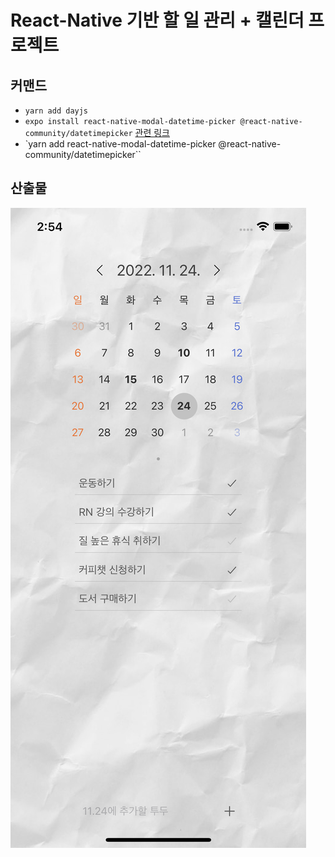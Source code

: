 # React-Native 기반 할 일 관리 + 캘린더 프로젝트

## 커맨드

- `yarn add dayjs`
- `expo install react-native-modal-datetime-picker @react-native-community/datetimepicker` [관련 링크](https://github.com/mmazzarolo/react-native-modal-datetime-picker)
- `yarn add react-native-modal-datetime-picker @react-native-community/datetimepicker``

## 산출물

![result-screenshot](./result-screenshot.png)
